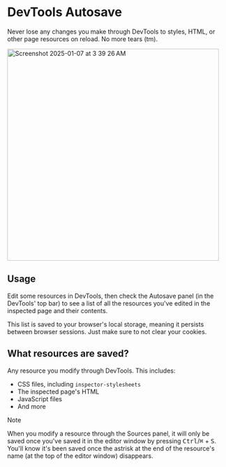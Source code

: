 # DevTools Autosave

Never lose any changes you make through DevTools to styles, HTML, or other page resources on reload. No more tears (tm).

<img width="485" alt="Screenshot 2025-01-07 at 3 39 26 AM" src="https://github.com/user-attachments/assets/030be62e-9f8c-41e2-a2f9-3dbc59edb451" />

## Usage
Edit some resources in DevTools, then check the Autosave panel (in the DevTools' top bar) to see a list of all the resources you've edited in the inspected page and their contents.  

This list is saved to your browser's local storage, meaning it persists between browser sessions. Just make sure to not clear your cookies.

## What resources are saved?
Any resource you modify through DevTools. This includes:
- CSS files, including `inspector-stylesheets`
- The inspected page's HTML
- JavaScript files
- And more

> [!NOTE]
> When you modify a resource through the Sources panel, it will only be saved once you've saved it in the editor window by pressing <kbd>Ctrl</kbd>/<kbd>⌘</kbd> + <kbd>S</kbd>.  
> You'll know it's been saved once the astrisk at the end of the resource's name (at the top of the editor window) disappears.
